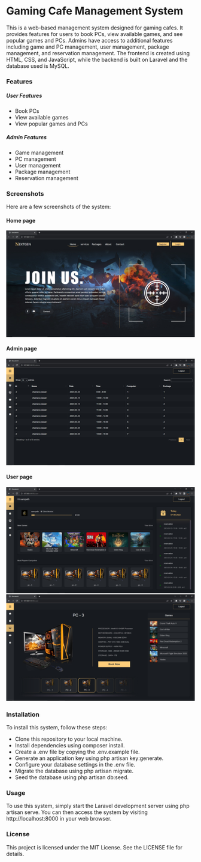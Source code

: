 # Gaming Cafe Management System
This is a web-based management system designed for gaming cafes. It provides features for users to book PCs, view available games, and see popular games and PCs. Admins have access to additional features including game and PC management, user management, package management, and reservation management. The frontend is created using HTML, CSS, and JavaScript, while the backend is built on Laravel and the database used is MySQL.

### Features
##### User Features
- Book PCs
- View available games
- View popular games and PCs
##### Admin Features
- Game management
- PC management
- User management
- Package management
- Reservation management

### Screenshots
Here are a few screenshots of the system:

#### Home page
![ScreenShot](/Screenshots/img1.jpg)
#### Admin page
![ScreenShot](/Screenshots/img2.jpg)
#### User page
![ScreenShot](/Screenshots/img3.jpg)
![ScreenShot](/Screenshots/img4.jpg)

### Installation
To install this system, follow these steps:

- Clone this repository to your local machine.
- Install dependencies using composer install.
- Create a .env file by copying the .env.example file.
- Generate an application key using php artisan key:generate.
- Configure your database settings in the .env file.
- Migrate the database using php artisan migrate.
- Seed the database using php artisan db:seed.

### Usage
To use this system, simply start the Laravel development server using php artisan serve. You can then access the system by visiting http://localhost:8000 in your web browser.

### License
This project is licensed under the MIT License. See the LICENSE file for details.
